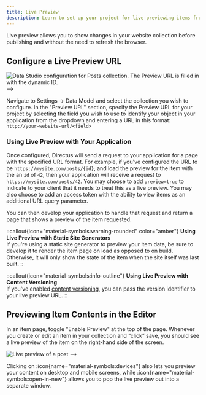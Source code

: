 ```yaml
---
title: Live Preview
description: Learn to set up your project for live previewing items from your application.
---
```


Live preview allows you to show changes in your website collection before publishing and without the need to refresh the browser.

## Configure a Live Preview URL

![Data Studio configuration for Posts collection. The Preview URL is filled in with the dynamic ID.](/img/e3619c91-8917-4014-9ad1-5d7cd2b59ff4.webp) -->

Navigate to Settings -> Data Model and select the collection you wish to configure. In the "Preview URL" section, specify the Preview URL for your project by selecting the field you wish to use to identify your object in your application from the dropdown and entering a URL in this format:
`http://your-website-url/<field>`

### Using Live Preview with Your Application

Once configured, Directus will send a request to your application for a page with the specified URL format. For example, if you've configured the URL to be `https://mysite.com/posts/{id}`, and load the preview for the item with the an `id` of `42`, then your application will receive a request to `https://mysite.com/posts/42`. You may choose to add `preview=true` to indicate to your client that it needs to treat this as a live preview. You may also choose to add an access token with the ability to view items as an additional URL query parameter.

You can then develop your application to handle that request and return a page that shows a preview of the item requested.

::callout{icon="material-symbols:warning-rounded" color="amber"}
**Using Live Preview with Static Site Generators**  
If you're using a static site generator to preview your item data, be sure to develop it to render the item page on load as opposed to on build. Otherwise, it will only show the state of the item when the site itself was last built.
::

::callout{icon="material-symbols:info-outline"}
**Using Live Preview with Content Versioning**  
If you've enabled [content versioning](/guides/content/content-versioning), you can pass the version identifier to your live preview URL.
::

## Previewing Item Contents in the Editor

In an item page, toggle "Enable Preview" at the top of the page. Whenever you create or edit an item in your collection
and “click” save, you should see a live preview of the item on the right-hand side of the screen.

![Live preview of a post](/img/ae834006-2b0b-40df-87aa-66e5c2da1987.webp) -->

Clicking on :icon{name="material-symbols:devices"} also lets you preview your content on desktop and mobile screens, while :icon{name="material-symbols:open-in-new"} allows you to pop the live preview out into a separate window.
